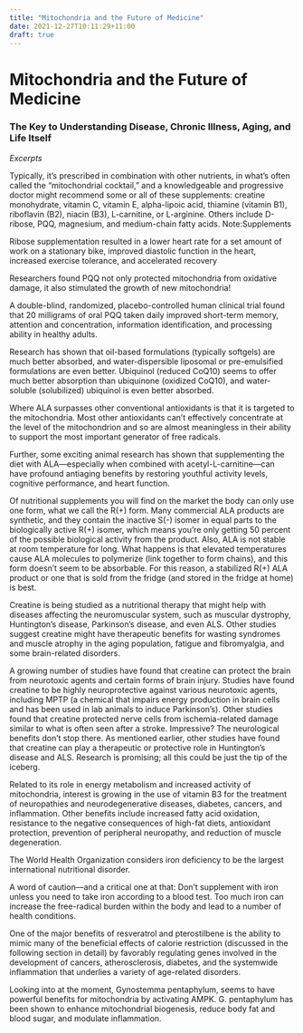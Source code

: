 ```yaml
---
title: "Mitochondria and the Future of Medicine"
date: 2021-12-27T10:11:29+11:00
draft: true
---
```


# Mitochondria and the Future of Medicine #

### The Key to Understanding Disease, Chronic Illness, Aging, and Life Itself ###

*Excerpts*

Typically, it’s prescribed in combination with other nutrients, in what’s often called the “mitochondrial cocktail,” and a knowledgeable and progressive doctor might recommend some or all of these supplements: creatine monohydrate, vitamin C, vitamin E, alpha-lipoic acid, thiamine (vitamin B1), riboflavin (B2), niacin (B3), L-carnitine, or L-arginine. Others include D-ribose, PQQ, magnesium, and medium-chain fatty acids.
Note:Supplements

Ribose supplementation resulted in a lower heart rate for a set amount of work on a stationary bike, improved diastolic function in the heart, increased exercise tolerance, and accelerated recovery

Researchers found PQQ not only protected mitochondria from oxidative damage, it also stimulated the growth of new mitochondria!

A double-blind, randomized, placebo-controlled human clinical trial found that 20 milligrams of oral PQQ taken daily improved short-term memory, attention and concentration, information identification, and processing ability in healthy adults.

Research has shown that oil-based formulations (typically softgels) are much better absorbed, and water-dispersible liposomal or pre-emulsified formulations are even better. Ubiquinol (reduced CoQ10) seems to offer much better absorption than ubiquinone (oxidized CoQ10), and water-soluble (solubilized) ubiquinol is even better absorbed.

Where ALA surpasses other conventional antioxidants is that it is targeted to the mitochondria. Most other antioxidants can’t effectively concentrate at the level of the mitochondrion and so are almost meaningless in their ability to support the most important generator of free radicals.

Further, some exciting animal research has shown that supplementing the diet with ALA—especially when combined with acetyl-L-carnitine—can have profound antiaging benefits by restoring youthful activity levels, cognitive performance, and heart function.

Of nutritional supplements you will find on the market the body can only use one form, what we call the R(+) form. Many commercial ALA products are synthetic, and they contain the inactive S(-) isomer in equal parts to the biologically active R(+) isomer, which means you’re only getting 50 percent of the possible biological activity from the product. Also, ALA is not stable at room temperature for long. What happens is that elevated temperatures cause ALA molecules to polymerize (link together to form chains), and this form doesn’t seem to be absorbable. For this reason, a stabilized R(+) ALA product or one that is sold from the fridge (and stored in the fridge at home) is best.

Creatine is being studied as a nutritional therapy that might help with diseases affecting the neuromuscular system, such as muscular dystrophy, Huntington’s disease, Parkinson’s disease, and even ALS. Other studies suggest creatine might have therapeutic benefits for wasting syndromes and muscle atrophy in the aging population, fatigue and fibromyalgia, and some brain-related disorders.

A growing number of studies have found that creatine can protect the brain from neurotoxic agents and certain forms of brain injury. Studies have found creatine to be highly neuroprotective against various neurotoxic agents, including MPTP (a chemical that impairs energy production in brain cells and has been used in lab animals to induce Parkinson’s). Other studies found that creatine protected nerve cells from ischemia-related damage similar to what is often seen after a stroke. Impressive? The neurological benefits don’t stop there. As mentioned earlier, other studies have found that creatine can play a therapeutic or protective role in Huntington’s disease and ALS. Research is promising; all this could be just the tip of the iceberg.

Related to its role in energy metabolism and increased activity of mitochondria, interest is growing in the use of vitamin B3 for the treatment of neuropathies and neurodegenerative diseases, diabetes, cancers, and inflammation. Other benefits include increased fatty acid oxidation, resistance to the negative consequences of high-fat diets, antioxidant protection, prevention of peripheral neuropathy, and reduction of muscle degeneration.

The World Health Organization considers iron deficiency to be the largest international nutritional disorder.

A word of caution—and a critical one at that: Don’t supplement with iron unless you need to take iron according to a blood test. Too much iron can increase the free-radical burden within the body and lead to a number of health conditions.

One of the major benefits of resveratrol and pterostilbene is the ability to mimic many of the beneficial effects of calorie restriction (discussed in the following section in detail) by favorably regulating genes involved in the development of cancers, atherosclerosis, diabetes, and the systemwide inflammation that underlies a variety of age-related disorders.

Looking into at the moment, Gynostemma pentaphylum, seems to have powerful benefits for mitochondria by activating AMPK. G. pentaphylum has been shown to enhance mitochondrial biogenesis, reduce body fat and blood sugar, and modulate inflammation.



